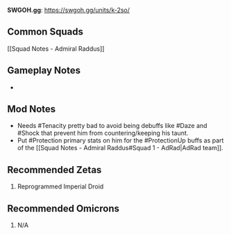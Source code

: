 **SWGOH.gg**: https://swgoh.gg/units/k-2so/

## Common Squads

[[Squad Notes - Admiral Raddus]]

## Gameplay Notes

 - 

## Mod Notes

 - Needs #Tenacity pretty bad to avoid being debuffs like #Daze and #Shock that prevent him from countering/keeping his taunt. 
 - Put #Protection primary stats on him for the #ProtectionUp buffs as part of the [[Squad Notes - Admiral Raddus#Squad 1 - AdRad|AdRad team]].

## Recommended Zetas

1. Reprogrammed Imperial Droid

## Recommended Omicrons

1. N/A